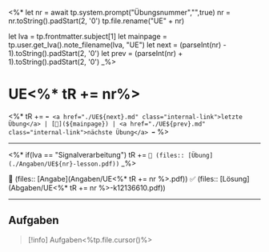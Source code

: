 <%*
let nr = await tp.system.prompt("Übungsnummer","",true)
nr = nr.toString().padStart(2, '0')
tp.file.rename("UE" + nr)

let lva = tp.frontmatter.subject[1] 
let mainpage = tp.user.get_lva().note_filename(lva, "UE")
let next = (parseInt(nr) - 1).toString().padStart(2, '0')
let prev = (parseInt(nr) + 1).toString().padStart(2, '0')
_%>

# UE<%* tR += nr%>

<%* tR += `⬅️ <a href="./UE${next}.md" class="internal-link">letzte Übung</a> | [📓](${mainpage}) | <a href="./UE${prev}.md" class="internal-link">nächste Übung</a> ➡️` %>

---

<%* if(lva == "Signalverarbeitung") tR += `📝 (files:: [Übung](./Angaben/UE${nr}-lesson.pdf))` _%>

📝 (files:: [Angabe](Angaben/UE<%* tR += nr %>.pdf))
✅ (files:: [Lösung](Abgaben/UE<%* tR += nr %>-k12136610.pdf))

---

## Aufgaben

> [!info] Aufgaben<%tp.file.cursor()%>
